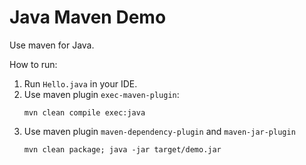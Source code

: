 Java Maven Demo
=====================

Use maven for Java.

How to run:

1. Run `Hello.java` in your IDE.
2. Use maven plugin `exec-maven-plugin`:
   ```
   mvn clean compile exec:java
   ```
3. Use maven plugin `maven-dependency-plugin` and `maven-jar-plugin`
   ```
   mvn clean package; java -jar target/demo.jar
   ```